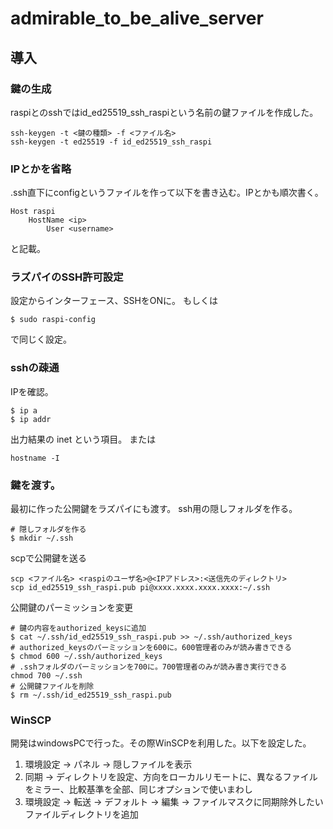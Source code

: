 # admirable_to_be_alive_server

## 導入
### 鍵の生成
raspiとのsshではid_ed25519_ssh_raspiという名前の鍵ファイルを作成した。
```bash: windows
ssh-keygen -t <鍵の種類> -f <ファイル名>
ssh-keygen -t ed25519 -f id_ed25519_ssh_raspi
```

### IPとかを省略
.ssh直下にconfigというファイルを作って以下を書き込む。IPとかも順次書く。
```config: config
Host raspi
    HostName <ip>
    	User <username>
```
と記載。

### ラズパイのSSH許可設定
設定からインターフェース、SSHをONに。
もしくは
```bash: raspi
$ sudo raspi-config
```
で同じく設定。

### sshの疎通
IPを確認。
```bash: raspi
$ ip a
$ ip addr
```
出力結果の inet という項目。
または
```bash:
hostname -I
```

### 鍵を渡す。
最初に作った公開鍵をラズパイにも渡す。
ssh用の隠しフォルダを作る。
```bash: raspi
# 隠しフォルダを作る
$ mkdir ~/.ssh
```
scpで公開鍵を送る
```bash: windows
scp <ファイル名> <raspiのユーザ名>@<IPアドレス>:<送信先のディレクトリ>
scp id_ed25519_ssh_raspi.pub pi@xxxx.xxxx.xxxx.xxxx:~/.ssh
```
公開鍵のパーミッションを変更
```bash: raspi
# 鍵の内容をauthorized_keysに追加
$ cat ~/.ssh/id_ed25519_ssh_raspi.pub >> ~/.ssh/authorized_keys
# authorized_keysのパーミッションを600に。600管理者のみが読み書きできる
$ chmod 600 ~/.ssh/authorized_keys
# .sshフォルダのパーミッションを700に。700管理者のみが読み書き実行できる
chmod 700 ~/.ssh
# 公開鍵ファイルを削除
$ rm ~/.ssh/id_ed25519_ssh_raspi.pub
```

### WinSCP
開発はwindowsPCで行った。その際WinSCPを利用した。以下を設定した。
1. 環境設定 -> パネル -> 隠しファイルを表示
2. 同期 -> ディレクトリを設定、方向をローカルリモートに、異なるファイルをミラー、比較基準を全部、同じオプションで使いまわし
3. 環境設定 -> 転送 -> デフォルト -> 編集 -> ファイルマスクに同期除外したいファイルディレクトリを追加